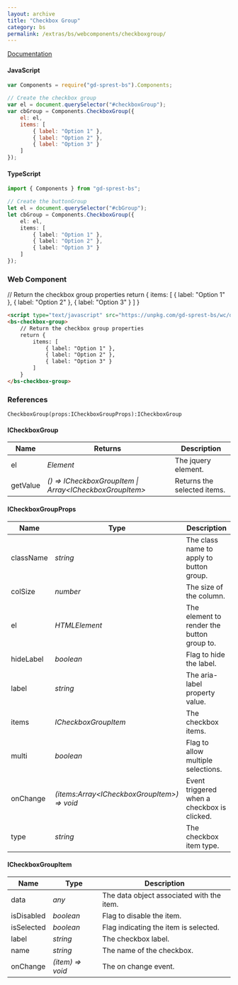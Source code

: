 ```yaml
---
layout: archive
title: "Checkbox Group"
category: bs
permalink: /extras/bs/webcomponents/checkboxgroup/
---
```

[Documentation](https://getbootstrap.com/docs/4.4/components/forms/#checkboxes-and-radios)

<div id="cbGroupDemo"></div>

#### JavaScript
```js
var Components = require("gd-sprest-bs").Components;

// Create the checkbox group
var el = document.querySelector("#checkboxGroup");
var cbGroup = Components.CheckboxGroup({
    el: el,
    items: [
        { label: "Option 1" },
        { label: "Option 2" },
        { label: "Option 3" }
    ]
});
```

#### TypeScript

```ts
import { Components } from "gd-sprest-bs";

// Create the buttonGroup
let el = document.querySelector("#cbGroup");
let cbGroup = Components.CheckboxGroup({
    el: el,
    items: [
        { label: "Option 1" },
        { label: "Option 2" },
        { label: "Option 3" }
    ]
});
```

### Web Component

<bs-checkbox-group>
    // Return the checkbox group properties
    return {
        items: [
            { label: "Option 1" },
            { label: "Option 2" },
            { label: "Option 3" }
        ]
    }
</bs-checkbox-group>

```html
<script type="text/javascript" src="https://unpkg.com/gd-sprest-bs/wc/dist/gd-sprest-bs.js"></script>
<bs-checkbox-group>
    // Return the checkbox group properties
    return {
        items: [
            { label: "Option 1" },
            { label: "Option 2" },
            { label: "Option 3" }
        ]
    }
</bs-checkbox-group>
```

### References

```
CheckboxGroup(props:ICheckboxGroupProps):ICheckboxGroup
```

#### ICheckboxGroup

| Name | Returns | Description |
| --- | --- | --- |
| el | _Element_ | The jquery element. |
| getValue | _() => ICheckboxGroupItem \| Array&lt;ICheckboxGroupItem&gt;_ | Returns the selected items. |

#### ICheckboxGroupProps

| Name | Type | Description |
| --- | --- | --- |
| className | _string_ | The class name to apply to button group. |
| colSize | _number_ | The size of the column. |
| el | _HTMLElement_ | The element to render the button group to. |
| hideLabel | _boolean_ | Flag to hide the label. |
| label | _string_ | The aria-label property value. |
| items | _ICheckboxGroupItem_ | The checkbox items. |
| multi | _boolean_ | Flag to allow multiple selections. |
| onChange | _(items:Array&lt;ICheckboxGroupItem&gt;) => void_ | Event triggered when a checkbox is clicked. |
| type | _string_ | The checkbox item type. |

#### ICheckboxGroupItem

| Name | Type | Description |
| --- | --- | --- |
| data | _any_ | The data object associated with the item. |
| isDisabled | _boolean_ | Flag to disable the item. |
| isSelected | _boolean_ | Flag indicating the item is selected. |
| label | _string_ | The checkbox label. |
| name | _string_ | The name of the checkbox. |
| onChange | _(item) => void_ | The on change event. |

<script type="text/javascript" src="https://unpkg.com/gd-sprest-bs/wc/dist/gd-sprest-bs.js"></script>
<script type="text/javascript">
    // Wait for the window to be loaded
    window.addEventListener("load", function() {
        // See if a checkbox group exists
        var cbGroup = document.querySelector("#cbGroupDemo");
        if(cbGroup) {
            // Render the checkbox group
            $REST.Components.CheckboxGroup({
                el: cbGroup,
                items: [
                    { label: "Option 1" },
                    { label: "Option 2" },
                    { label: "Option 3" }
                ]
            });
        }
    });
</script>